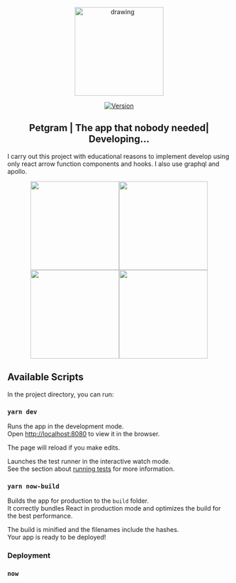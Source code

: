 <p align="center"><a href="https://petgram-front-carlosg.carlosgarcia97gr.now.sh/" target="_blank" rel="noopener noreferrer">
<img src="https://i.imgur.com/OqFNwVy.png" alt="drawing" width="200"/></a></p>

<p align="center">
  <a href="https://img.shields.io/npm/v/npm"><img src="https://img.shields.io/npm/v/vue.svg" alt="Version"></a> 
</p>

<h2 align="center">Petgram | The app that nobody needed| Developing...</h2>

I carry out this project with educational reasons to implement develop using only react arrow function components and hooks. I also use graphql and apollo.


<p align="center"><img src="https://i.imgur.com/fmkLaS2.png" width="200" /><img src="https://i.imgur.com/5xHzM1Z.png" width="200" /><img src="https://i.imgur.com/xuZ92Fe.png" width="200" /><img src="https://i.imgur.com/6PfhGLe.png" width="200" /></p>

## Available Scripts

In the project directory, you can run:

### `yarn dev`

Runs the app in the development mode.<br />
Open [http://localhost:8080](http://localhost:8080) to view it in the browser.

The page will reload if you make edits.<br />


Launches the test runner in the interactive watch mode.<br />
See the section about [running tests](https://facebook.github.io/create-react-app/docs/running-tests) for more information.

### `yarn now-build`

Builds the app for production to the `build` folder.<br />
It correctly bundles React in production mode and optimizes the build for the best performance.

The build is minified and the filenames include the hashes.<br />
Your app is ready to be deployed!

### Deployment

### `now`



